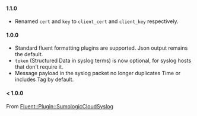 #### 1.1.0

* Renamed `cert` and `key` to `client_cert` and `client_key` respectively.


#### 1.0.0

* Standard fluent formatting plugins are supported. Json output remains the default.
* `token` (Structured Data in syslog terms) is now optional, for syslog hosts that don't require it.
* Message payload in the syslog packet no longer duplicates Time or includes Tag by default.


#### < 1.0.0
From [Fluent::Plugin::SumologicCloudSyslog](https://github.com/acquia/fluent-plugin-sumologic-cloud-syslog)
